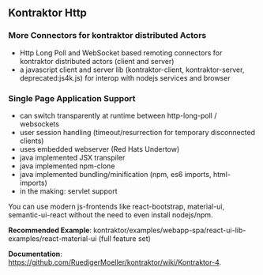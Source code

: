 ## Kontraktor Http

### More Connectors for kontraktor distributed Actors

* Http Long Poll and WebSocket based remoting connectors for kontraktor distributed actors (client and server)
* a javascript client and server lib (kontraktor-client, kontraktor-server, deprecated:js4k.js) for
interop with nodejs services and browser

### Single Page Application Support

* can switch transparently at runtime between http-long-poll / websockets
* user session handling (timeout/resurrection for temporary disconnected clients) 
* uses embedded webserver (Red Hats Undertow)
* java implemented JSX transpiler 
* java implemented npm-clone
* java implemented bundling/minification (npm, es6 imports, html-imports)
* in the making: servlet support

You can use modern js-frontends like react-bootstrap, material-ui, semantic-ui-react without the need
to even install nodejs/npm.

**Recommended Example**: kontraktor/examples/webapp-spa/react-ui-lib-examples/react-material-ui (full feature set)

**Documentation**: https://github.com/RuedigerMoeller/kontraktor/wiki/Kontraktor-4.


